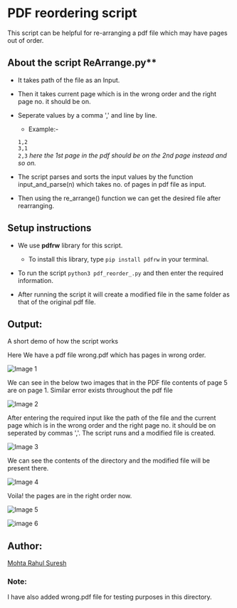 # PDF reordering script

This script can be helpful for re-arranging a pdf file which may have pages out of order.

## About the script ReArrange.py\*\*

- It takes path of the file as an Input.
- Then it takes current page which is in the wrong order and the right page no. it should be on.
- Seperate values by a comma ',' and line by line.

  - Example:-

  `1,2`  
  `3,1`  
  `2,3`
  _here the 1st page in the pdf should be on the 2nd page instead and so on._

- The script parses and sorts the input values by the function input_and_parse(n)
  which takes no. of pages in pdf file as input.
- Then using the re_arrange() function we can get the desired file after rearranging.

## Setup instructions

- We use **pdfrw** library for this script.

  - To install this library, type `pip install pdfrw` in your terminal.

- To run the script `python3 pdf_reorder_.py` and then enter the required information.

- After running the script it will create a modified file in the same folder as that of the original pdf file.

## Output:

A short demo of how the script works

Here We have a pdf file wrong.pdf which has pages in wrong order.

![Image 1](https://i.postimg.cc/zB7VCcMt/1.png)

We can see in the below two images that in the PDF file contents of page 5 are on page 1.
Similar error exists throughout the pdf file

![Image 2](https://i.postimg.cc/T1H1SWTn/2.png)

After entering the required input like the path of the file and the current page which is in the wrong order and the right page no. it should be on seperated by commas ','.
The script runs and a modified file is created.

![Image 3](https://i.postimg.cc/BbvtMCfq/3.png)

We can see the contents of the directory and the modified file will be present there.

![Image 4](https://i.postimg.cc/8ky7sxLs/4.png)

Voila! the pages are in the right order now.

![Image 5](https://i.postimg.cc/zXVVhpk7/5.png)

![image 6](https://i.postimg.cc/VLp5WMG8/6.png)

## Author:

[Mohta Rahul Suresh](https://github.com/Rahul555-droid/)

### Note:

I have also added wrong.pdf file for testing purposes in this directory.
